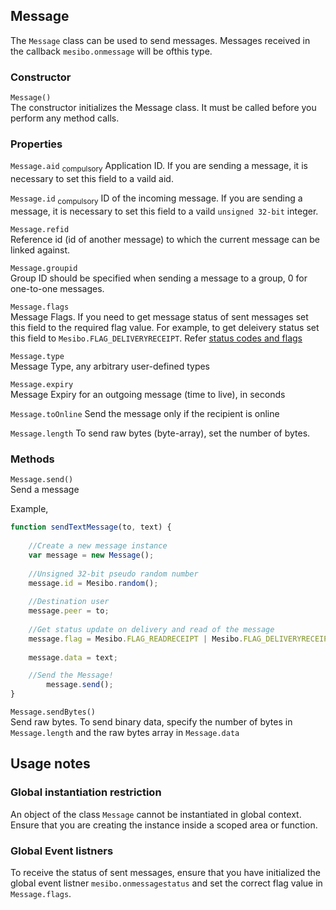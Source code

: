 ## Message  
The `Message` class can be used to send messages. Messages received in the callback `mesibo.onmessage` will be ofthis type. 

### Constructor  
`Message()`  
The constructor initializes the Message class. It must be called before you perform any method calls. 

### Properties  

`Message.aid` <sub>compulsory</sub> 
Application ID. If you are sending a message, it is necessary to set this field to a vaild aid.

`Message.id` <sub>compulsory</sub> 
ID of the incoming message. If you are sending a message, it is necessary to set this field to a vaild 
`unsigned 32-bit` integer.

`Message.refid`  
 Reference id (id of another message) to which the current message can be linked against.

`Message.groupid`  
Group ID should be specified when sending a message to a group, 0 for one-to-one messages.

`Message.flags`  
Message Flags. If you need to get message status of sent messages set this field to the required flag value.
For example, to get deleivery status set this field to `Mesibo.FLAG_DELIVERYRECEIPT`.
Refer [status codes and flags](https://mesibo.com/documentation/api/real-time-api/data-structures/#messageparams)

`Message.type`  
Message Type, any arbitrary user-defined types

`Message.expiry`  
Message Expiry for an outgoing message (time to live), in seconds

`Message.toOnline`
Send the message only if the recipient is online
 
`Message.length`
To send raw bytes (byte-array), set the number of bytes.

### Methods
`Message.send()`   
Send a message

Example,

```javascript
function sendTextMessage(to, text) {
	
	//Create a new message instance
	var message = new Message();
       	
	//Unsigned 32-bit pseudo random number  
	message.id = Mesibo.random();
	
	//Destination user
	message.peer = to;
       	
	//Get status update on delivery and read of the message  
	message.flag = Mesibo.FLAG_READRECEIPT | Mesibo.FLAG_DELIVERYRECEIPT;
	
	message.data = text;

	//Send the Message!	
        message.send();	
}
```

`Message.sendBytes()`   
Send raw bytes. To send binary data, specify the number of bytes in `Message.length` and the raw bytes array in 
`Message.data`

## Usage notes

### Global instantiation restriction  
An object of the class `Message` cannot be instantiated in global context. Ensure that you are creating the instance inside a scoped area or function.

### Global Event listners
To receive the status of sent messages, ensure that you have initialized the global event listner `mesibo.onmessagestatus` and set the correct flag value in `Message.flags`.
